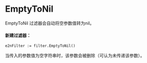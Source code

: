 EmptyToNil
===========

EmptyToNil 过滤器会自动将空参数值转为nil。

#### 新建过滤器：

	e2nFilter := filter.EmptyToNil()

当传入的参数值为空字符串时，该参数会被删除（可认为未传递该参数）。
